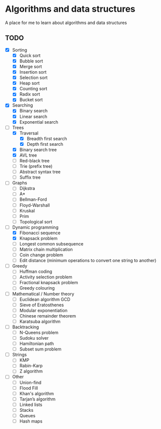 # Algorithms and data structures
A place for me to learn about algorithms and data structures

## TODO

- [x] Sorting
    - [x] Quick sort
    - [x] Bubble sort
    - [x] Merge sort
    - [x] Insertion sort
    - [x] Selection sort
    - [x] Heap sort
    - [x] Counting sort
    - [x] Radix sort
    - [x] Bucket sort
- [x] Searching
    - [x] Binary search
    - [x] Linear search
    - [x] Exponential search
- [ ] Trees
    - [x] Traversal
        - [x] Breadth first search
        - [x] Depth first search
    - [x] Binary search tree
    - [x] AVL tree
    - [ ] Red-black tree
    - [ ] Trie (prefix tree)
    - [ ] Abstract syntax tree
    - [ ] Suffix tree
- [ ] Graphs
    - [ ] Dijkstra
    - [ ] A*
    - [ ] Bellman-Ford
    - [ ] Floyd-Warshall
    - [ ] Kruskal
    - [ ] Prim
    - [ ] Topological sort
- [ ] Dynamic programming
    - [x] Fibonacci sequence
    - [x] Knapsack problem
    - [ ] Longest common subsequence
    - [ ] Matrix chain multiplication
    - [ ] Coin change problem
    - [ ] Edit distance (minimum operations to convert one string to another)
- [ ] Greedy
    - [ ] Huffman coding
    - [ ] Activity selection problem
    - [ ] Fractional knapsack problem
    - [ ] Greedy colouring
- [ ] Mathematical / Number theory
    - [ ] Euclidean algorithm GCD
    - [ ] Sieve of Eratosthenes
    - [ ] Modular exponentiation
    - [ ] Chinese remainder theorem
    - [ ] Karatsuba algorithm
- [ ] Backtracking
    - [ ] N-Queens problem
    - [ ] Sudoku solver
    - [ ] Hamiltonian path
    - [ ] Subset sum problem
- [ ] Strings
    - [ ] KMP
    - [ ] Rabin-Karp
    - [ ] Z algorithm
- [ ] Other
    - [ ] Union-find
    - [ ] Flood Fill
    - [ ] Khan's algorithm
    - [ ] Tarjan’s algorithm
    - [ ] Linked lists
    - [ ] Stacks
    - [ ] Queues
    - [ ] Hash maps
